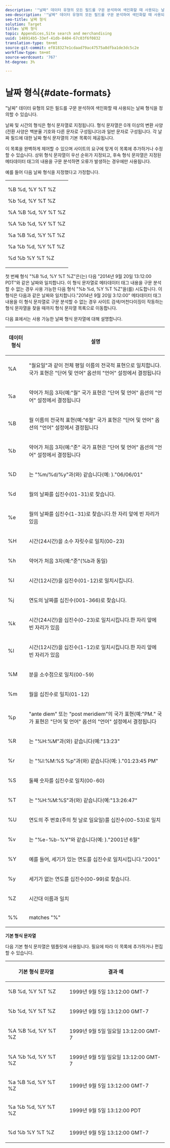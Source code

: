 ```yaml
---
description: '"날짜" 데이터 유형의 모든 필드를 구문 분석하여 색인화할 때 사용되는 날짜 형식을 정의할 수 있습니다.'
seo-description: '"날짜" 데이터 유형의 모든 필드를 구문 분석하여 색인화할 때 사용되는 날짜 형식을 정의할 수 있습니다.'
seo-title: 날짜 형식
solution: Target
title: 날짜 형식
topic: Appendices,Site search and merchandising
uuid: 148914b5-33ef-41db-8404-67c03f6f0832
translation-type: tm+mt
source-git-commit: ef818327e1cdaad79ac47575a8dfba1de3dc5c2e
workflow-type: tm+mt
source-wordcount: '767'
ht-degree: 3%

---
```



# 날짜 형식{#date-formats}

&quot;날짜&quot; 데이터 유형의 모든 필드를 구문 분석하여 색인화할 때 사용되는 날짜 형식을 정의할 수 있습니다.

날짜 및 시간의 형식은 형식 문자열로 지정됩니다. 형식 문자열은 0개 이상의 변환 사양(전환 사양은 백분율 기호와 다른 문자로 구성됩니다)과 일반 문자로 구성됩니다. 각 날짜 필드에 대한 날짜 형식 문자열의 기본 목록이 제공됩니다.

이 목록을 완벽하게 제어할 수 있으며 사이트의 요구에 맞게 이 목록에 추가하거나 수정할 수 있습니다. 상위 형식 문자열이 우선 순위가 지정되고, 후속 형식 문자열은 지정된 메타데이터 태그의 내용을 구문 분석하면 오류가 발생하는 경우에만 사용됩니다.

예를 들어 다음 날짜 형식을 지정했다고 가정합니다.

<table> 
 <tbody> 
  <tr> 
   <td colname="col1"> <p>%B %d, %Y %T %Z </p> <p>%b %d, %Y %T %Z </p> <p>%A %B %d, %Y %T %Z </p> <p>%A %b %d, %Y %T %Z </p> <p>%a %B %d, %Y %T %Z </p> <p>%a %b %d, %Y %T %Z </p> <p>%d %b %Y %T %Z </p> </td> 
  </tr> 
 </tbody> 
</table>

첫 번째 형식 &quot;%B %d, %Y %T %Z&quot;은(는) 다음 &quot;2014년 9월 20일 13:12:00 PDT&quot;와 같은 날짜와 일치합니다. 이 형식 문자열로 메타데이터 태그 내용을 구문 분석할 수 없는 경우 사용 가능한 다음 형식 &quot;%b %d, %Y %T %Z&quot;을(를) 시도합니다. 이 형식은 다음과 같은 날짜와 일치합니다.&quot;2014년 9월 20일 3:12:00&quot; 메타데이터 태그 내용을 이 형식 문자열로 구문 분석할 수 없는 경우 사이트 검색/머천다이징이 작동하는 형식 문자열을 찾을 때까지 형식 문자열 목록으로 이동합니다.

다음 표에서는 사용 가능한 날짜 형식 문자열에 대해 설명합니다.

<table> 
 <thead> 
  <tr> 
   <th colname="col1" class="entry"> <p>데이터 형식 </p> </th> 
   <th colname="col2" class="entry"> <p>설명 </p> </th> 
  </tr> 
 </thead>
 <tbody> 
  <tr> 
   <td colname="col1"> <p>%A </p> </td> 
   <td colname="col2"> <p>"월요일"과 같이 전체 평일 이름의 전국적 표현으로 일치합니다. 국가 표현은 "단어 및 언어" 옵션의 "언어" 설정에서 결정됩니다 </p> </td> 
  </tr> 
  <tr> 
   <td colname="col1"> <p>%a </p> </td> 
   <td colname="col2"> <p> 약어가 처음 3자(예:"월" 국가 표현은 "단어 및 언어" 옵션의 "언어" 설정에서 결정됩니다 </p> </td> 
  </tr> 
  <tr> 
   <td colname="col1"> <p>%B </p> </td> 
   <td colname="col2"> <p> 월 이름의 전국적 표현(예:"6월" 국가 표현은 "단어 및 언어" 옵션의 "언어" 설정에서 결정됩니다 </p> </td> 
  </tr> 
  <tr> 
   <td colname="col1"> <p>%b </p> </td> 
   <td colname="col2"> <p> 약어가 처음 3자(예:"준" 국가 표현은 "단어 및 언어" 옵션의 "언어" 설정에서 결정됩니다 </p> </td> 
  </tr> 
  <tr> 
   <td colname="col1"> <p>%D </p> </td> 
   <td colname="col2"> <p> 는 "%m/%d/%y"과(와) 같습니다(예: )."06/06/01" </p> </td> 
  </tr> 
  <tr> 
   <td colname="col1"> <p>%d </p> </td> 
   <td colname="col2"> <p> 월의 날짜를 십진수(01-31)로 찾습니다. </p> </td> 
  </tr> 
  <tr> 
   <td colname="col1"> <p>%e </p> </td> 
   <td colname="col2"> <p> 월의 날짜를 십진수(1-31)로 찾습니다.한 자리 앞에 빈 자리가 있음 </p> </td> 
  </tr> 
  <tr> 
   <td colname="col1"> <p>%H </p> </td> 
   <td colname="col2"> <p> 시간(24시간)을 소수 자릿수로 일치(00-23) </p> </td> 
  </tr> 
  <tr> 
   <td colname="col1"> <p>%h </p> </td> 
   <td colname="col2"> <p> 약어가 처음 3자(예:"준"(%b과 동일) </p> </td> 
  </tr> 
  <tr> 
   <td colname="col1"> <p>%I </p> </td> 
   <td colname="col2"> <p> 시간(12시간)을 십진수(01-12)로 일치시킵니다. </p> </td> 
  </tr> 
  <tr> 
   <td colname="col1"> <p>%j </p> </td> 
   <td colname="col2"> <p> 연도의 날짜를 십진수(001-366)로 찾습니다. </p> </td> 
  </tr> 
  <tr> 
   <td colname="col1"> <p>%k </p> </td> 
   <td colname="col2"> <p> 시간(24시간)을 십진수(0-23)로 일치시킵니다.한 자리 앞에 빈 자리가 있음 </p> </td> 
  </tr> 
  <tr> 
   <td colname="col1"> <p>%l </p> </td> 
   <td colname="col2"> <p> 시간(12시간)을 십진수(1-12)로 일치시킵니다.한 자리 앞에 빈 자리가 있음 </p> </td> 
  </tr> 
  <tr> 
   <td colname="col1"> <p>%M </p> </td> 
   <td colname="col2"> <p> 분을 소수점으로 일치(00-59) </p> </td> 
  </tr> 
  <tr> 
   <td colname="col1"> <p>%m </p> </td> 
   <td colname="col2"> <p> 월을 십진수로 일치(01-12) </p> </td> 
  </tr> 
  <tr> 
   <td colname="col1"> <p>%p </p> </td> 
   <td colname="col2"> <p> "ante diem" 또는 "post meridiem"의 국가 표현(예:"PM." 국가 표현은 "단어 및 언어" 옵션의 "언어" 설정에서 결정됩니다 </p> </td> 
  </tr> 
  <tr> 
   <td colname="col1"> <p>%R </p> </td> 
   <td colname="col2"> <p> 는 "%H:%M"과(와) 같습니다(예:"13:23" </p> </td> 
  </tr> 
  <tr> 
   <td colname="col1"> <p>%r </p> </td> 
   <td colname="col2"> <p> 는 "%I:%M:%S %p"과(와) 같습니다(예: )."01:23:45 PM" </p> </td> 
  </tr> 
  <tr> 
   <td colname="col1"> <p>%S </p> </td> 
   <td colname="col2"> <p> 둘째 숫자를 십진수로 일치(00-60) </p> </td> 
  </tr> 
  <tr> 
   <td colname="col1"> <p>%T </p> </td> 
   <td colname="col2"> <p> 는 "%H:%M:%S"과(와) 같습니다(예:"13:26:47" </p> </td> 
  </tr> 
  <tr> 
   <td colname="col1"> <p>%U </p> </td> 
   <td colname="col2"> <p> 연도의 주 번호(주의 첫 날로 일요일)를 십진수(00-53)로 일치 </p> </td> 
  </tr> 
  <tr> 
   <td colname="col1"> <p>%v </p> </td> 
   <td colname="col2"> <p> 는 "%e-%b-%Y"와 같습니다(예: )."2001년 6월" </p> </td> 
  </tr> 
  <tr> 
   <td colname="col1"> <p>%Y </p> </td> 
   <td colname="col2"> <p> 예를 들어, 세기가 있는 연도를 십진수로 일치시킵니다."2001" </p> </td> 
  </tr> 
  <tr> 
   <td colname="col1"> <p>%y </p> </td> 
   <td colname="col2"> <p> 세기가 없는 연도를 십진수(00-99)로 찾습니다. </p> </td> 
  </tr> 
  <tr> 
   <td colname="col1"> <p>%Z </p> </td> 
   <td colname="col2"> <p> 시간대 이름과 일치 </p> </td> 
  </tr> 
  <tr> 
   <td colname="col1"> <p>%% </p> </td> 
   <td colname="col2"> <p> matches "%" </p> </td> 
  </tr> 
 </tbody> 
</table>

**기본 형식 문자열**

다음 기본 형식 문자열은 템플릿에 사용됩니다. 필요에 따라 이 목록에 추가하거나 편집할 수 있습니다.

<table> 
 <thead> 
  <tr> 
   <th colname="col1" class="entry"> <p>기본 형식 문자열 </p> </th> 
   <th colname="col2" class="entry"> <p>결과 예 </p> </th> 
  </tr> 
 </thead>
 <tbody> 
  <tr> 
   <td colname="col1"> <p>%B %d, %Y %T %Z </p> </td> 
   <td colname="col2"> <p> 1999년 9월 5일 13:12:00 GMT-7 </p> </td> 
  </tr> 
  <tr> 
   <td colname="col1"> <p>%b %d, %Y %T %Z </p> </td> 
   <td colname="col2"> <p> 1999년 9월 5일 13:12:00 GMT-7 </p> </td> 
  </tr> 
  <tr> 
   <td colname="col1"> <p>%A %B %d, %Y %T %Z </p> </td> 
   <td colname="col2"> <p> 1999년 9월 5일 일요일 13:12:00 GMT-7 </p> </td> 
  </tr> 
  <tr> 
   <td colname="col1"> <p>%A %b %d, %Y %T %Z </p> </td> 
   <td colname="col2"> <p> 1999년 9월 5일 일요일 13:12:00 GMT-7 </p> </td> 
  </tr> 
  <tr> 
   <td colname="col1"> <p>%a %B %d, %Y %T %Z </p> </td> 
   <td colname="col2"> <p> 1999년 9월 5일 13:12:00 GMT-7 </p> </td> 
  </tr> 
  <tr> 
   <td colname="col1"> <p>%a %b %d, %Y %T %Z </p> </td> 
   <td colname="col2"> <p> 1999년 9월 5일 13:12:00 PDT </p> </td> 
  </tr> 
  <tr> 
   <td colname="col1"> <p>%d %b %Y %T %Z </p> </td> 
   <td colname="col2"> <p> 1999년 9월 5일 13:12:00 GMT-7 </p> </td> 
  </tr> 
 </tbody> 
</table>

